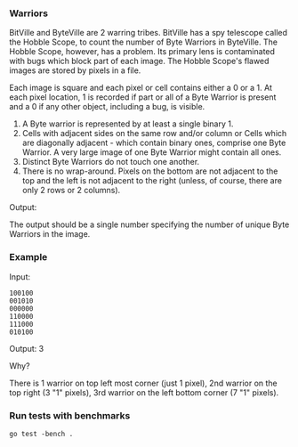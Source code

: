 ### Warriors

BitVille and ByteVille are 2 warring tribes. BitVille has a spy telescope called the Hobble Scope, to count the number of Byte Warriors in ByteVille. The Hobble Scope, however, has a problem. Its primary lens is contaminated with bugs which block part of each image. The Hobble Scope's flawed images are stored by pixels in a file.

Each image is square and each pixel or cell contains either a 0 or a 1. At each pixel location, 1 is recorded if part or all of a Byte Warrior is present and a 0 if any other object, including a bug, is visible. 
1. A Byte warrior is represented by at least a single binary 1. 
2. Cells with adjacent sides on the same row and/or column or Cells which are diagonally adjacent - which contain binary ones, comprise one Byte Warrior. A very large image of one Byte Warrior might contain all ones. 
3. Distinct Byte Warriors do not touch one another. 
4. There is no wrap-around. Pixels on the bottom are not adjacent to the top and the left is not adjacent to the right (unless, of course, there are only 2 rows or 2 columns).

Output:

The output should be a single number specifying the number of unique Byte Warriors in the image.

### Example

Input:

```
100100
001010
000000
110000
111000
010100
```

Output: 3

Why?

There is 1 warrior on top left most corner (just 1 pixel), 2nd warrior on the top right (3 "1" pixels), 3rd warrior on the left bottom corner (7 "1" pixels).

### Run tests with benchmarks

```
go test -bench .
```

